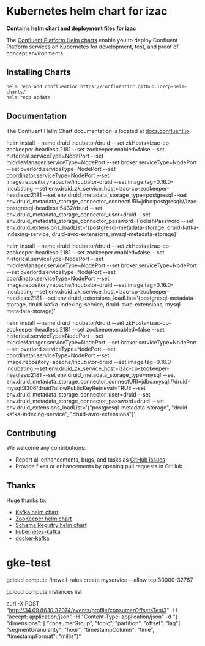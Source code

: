 # Kubernetes helm chart for izac

**Contains helm chart and deployment files for izac**

The [Confluent Platform Helm charts](https://github.com/confluentinc/cp-helm-charts) enable you to deploy Confluent Platform services on Kubernetes for development, test, and proof of concept environments.

## Installing Charts

```
helm repo add confluentinc https://confluentinc.github.io/cp-helm-charts/
helm repo update
```

## Documentation

The Confluent Helm Chart documentation is located at [docs.confluent.io](https://docs.confluent.io/current/quickstart/cp-helm-charts/docs/index.html).

helm install --name druid incubator/druid --set zkHosts=izac-cp-zookeeper-headless:2181 --set zookeeper.enabled=false --set historical.serviceType=NodePort --set middleManager.serviceType=NodePort --set broker.serviceType=NodePort --set overlord.serviceType=NodePort --set coordinator.serviceType=NodePort --set image.repository=apache/incubator-druid --set image.tag=0.16.0-incubating --set env.druid_zk_service_host=izac-cp-zookeeper-headless:2181 --set env.druid_metadata_storage_type=postgresql --set env.druid_metadata_storage_connector_connectURI=jdbc:postgresql://izac-postgresql-headless:5432/druid --set env.druid_metadata_storage_connector_user=druid --set env.druid_metadata_storage_connector_password=FoolishPassword --set env.druid_extensions_loadList='{postgresql-metadata-storage, druid-kafka-indexing-service, druid-avro-extensions, mysql-metadata-storage}'


helm install --name druid incubator/druid --set zkHosts=izac-cp-zookeeper-headless:2181 --set zookeeper.enabled=false --set historical.serviceType=NodePort --set middleManager.serviceType=NodePort --set broker.serviceType=NodePort --set overlord.serviceType=NodePort --set coordinator.serviceType=NodePort --set image.repository=apache/incubator-druid --set image.tag=0.16.0-incubating --set env.druid_zk_service_host=izac-cp-zookeeper-headless:2181  --set env.druid_extensions_loadList='{postgresql-metadata-storage, druid-kafka-indexing-service, druid-avro-extensions, mysql-metadata-storage}'

helm install --name druid incubator/druid --set zkHosts=izac-cp-zookeeper-headless:2181 --set zookeeper.enabled=false --set historical.serviceType=NodePort --set middleManager.serviceType=NodePort --set broker.serviceType=NodePort --set overlord.serviceType=NodePort --set coordinator.serviceType=NodePort --set image.repository=apache/incubator-druid --set image.tag=0.16.0-incubating --set env.druid_zk_service_host=izac-cp-zookeeper-headless:2181 --set env.druid_metadata_storage_type=mysql --set env.druid_metadata_storage_connector_connectURI=jdbc:mysql://druid-mysql:3306/druid?allowPublicKeyRetrieval=TRUE --set env.druid_metadata_storage_connector_user=druid --set env.druid_metadata_storage_connector_password=druid --set env.druid_extensions_loadList='{"postgresql-metadata-storage", "druid-kafka-indexing-service", "druid-avro-extensions"}'

## Contributing

We welcome any contributions:

- Report all enhancements, bugs, and tasks as [GitHub issues](https://github.com/confluentinc/cp-helm-charts/issues)
- Provide fixes or enhancements by opening pull requests in GitHub

## Thanks

Huge thanks to:

- [Kafka helm chart](https://github.com/kubernetes/charts/tree/master/incubator/kafka)
- [ZooKeeper helm chart](https://github.com/kubernetes/charts/tree/master/incubator/zookeeper)
- [Schema Registry helm chart](https://github.com/kubernetes/charts/tree/master/incubator/schema-registry)
- [kubernetes-kafka](https://github.com/Yolean/kubernetes-kafka)
- [docker-kafka](https://github.com/solsson/dockerfiles)
# gke-test


gcloud compute firewall-rules create myservice --allow tcp:30000-32767


gcloud compute instances list


curl -X POST "http://34.69.86.10:32074/events/profile/consumerOffsetsTest3" -H "accept: application/json" -H "Content-Type: application/json" -d "{ \"dimensions\": [ \"consumerGroup\", \"topic\", \"partition\", \"offset\", \"lag\"], \"segmentGranularity\": \"hour\", \"timestampColumn\": \"time\", \"timestampFormat\": \"millis\"}"